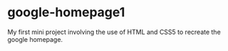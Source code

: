 # google-homepage1
My first mini project involving the use of HTML and CSS5 to recreate the google homepage.
